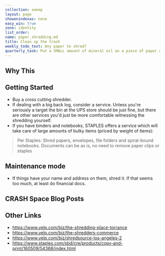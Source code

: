 ```yaml
---
collection: sweep
layout: page
showonindexas: none
easy_win: true
zone: identity
list_order:
name: paper_shredding.md
title: Clean up the trash
weekly_todo_text: Any paper to shred?
quarterly_task: Put a SMALL amount of mineral oil on a piece of paper and run it through the shredder.  
---
```

## Why This

## Getting Started

* Buy a cross cutting shredder.
* If dealing with a big back log, consider a service. Unless you're seriously a target the bin at the UPS store should be just fine, but there are other services you'd just be more comfortable witnessing the shredding yourself.
* If you have binders and notebooks, STAPLES offers a service which will take care of large amounts of bulky items (priced by weight of items): 
>Per Staples: Shred papers, envelopes, file folders and spiral-bound notebooks. 
>Documents can be as is, no need to remove paper clips or staples

## Maintenance mode

* If things have your name and address on them, shred it. If that seems too much, at least do financial docs.

## CRASH Space Blog Posts

## Other Links
* <https://www.yelp.com/biz/the-shredding-place-torrance>
* <https://www.yelp.com/biz/the-shredders-commerce>
* <https://www.yelp.com/biz/shredsource-los-angeles-2>
* https://www.staples.com/sbd/cre/products/copy-and-print/160509/54368/index.html
